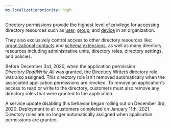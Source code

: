 ```yaml
---
ms.localizationpriority: high
---
```


<!-- markdownlint-disable MD002 MD041 -->

Directory permissions provide the highest level of privilege for accessing directory resources such as [user](/graph/api/resources/user), [group](/graph/api/resources/group), and [device](/graph/api/resources/device) in an organization.

They also exclusively control access to other directory resources like: [organizational contacts](/graph/api/resources/orgcontact?view=graph-rest-beta&preserve-view=true) and [schema extensions](/graph/api/resources/schemaextension?view=graph-rest-beta&preserve-view=true), as well as many directory resources including administrative units, directory roles, directory settings, and policies.

Before December 3rd, 2020, when the application permission *Directory.ReadWrite.All* was granted, the [Directory Writers](/azure/active-directory/users-groups-roles/directory-assign-admin-roles#directory-writers-permissions) directory role was also assigned. This directory role isn't removed automatically when the associated application permissions are revoked. To remove an application's access to read or write to the directory, customers must also remove any directory roles that were granted to the application.

A service update disabling this behavior began rolling out on December 3rd, 2020. Deployment to all customers completed on January 11th, 2021. Directory roles are no longer automatically assigned when application permissions are granted.

<!--

This section doesn't look correct; for example, you can create aapps using Directory.ReadWrite.All; Maybe it's out of date?


The _Directory.ReadWrite.All_ permission grants the following privileges:

- Full read of all directory resources (both declared properties and navigation properties)
- Create and update users
- Disable and enable users (but not Company Administrator)
- Set user alternative security ID (but not administrators)
- Create and update groups
- Manage group memberships
- Update group owner
- Manage license assignments
- Define schema extensions on applications
- Manage directory settings
- Manage admin consent workflow configuration (but not whether admin consent is required or who is authorized to grant admin consent)

And **doesn't grant* the following privileges:

- To reset user passwords.
- Updating another user's **businessPhones**, **mobilePhone**, or **otherMails** property is only allowed on users who are non-administrators or assigned one of the following roles: Directory Readers, Guest Inviter, Message Center Reader and Reports Reader. For more details, see Helpdesk (Password) Administrator in [Azure AD available roles](/azure/active-directory/users-groups-roles/directory-assign-admin-roles#available-roles).  This is the case for apps granted either the User.ReadWrite.All or Directory.ReadWrite.All delegated or application permissions.
- Deleting resources (including users or groups).
- Specifically excludes create or update for resources not listed above. This includes: application, oAuth2PermissionGrant, appRoleAssignment, device, servicePrincipal, organization, domains, and so on.

-->